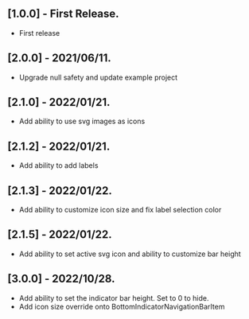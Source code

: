 ## [1.0.0] - First Release.

* First release

## [2.0.0] - 2021/06/11.

* Upgrade null safety and update example project 

## [2.1.0] - 2022/01/21.

* Add ability to use svg images as icons 

## [2.1.2] - 2022/01/21.

* Add ability to add labels 

## [2.1.3] - 2022/01/22.

* Add ability to customize icon size and fix label selection color 

## [2.1.5] - 2022/01/22.

* Add ability to set active svg icon and ability to customize bar height

## [3.0.0] - 2022/10/28.

* Add ability to set the indicator bar height. Set to 0 to hide.
* Add icon size override onto BottomIndicatorNavigationBarItem